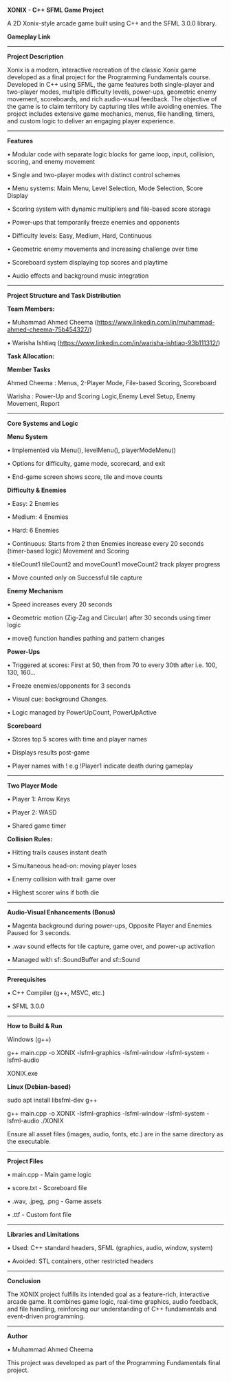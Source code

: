 **XONIX - C++ SFML Game Project**

A 2D Xonix-style arcade game built using C++ and the SFML 3.0.0 library.

**Gameplay Link**

________________________________________
**Project Description**

Xonix is a modern, interactive recreation of the classic Xonix game developed as a final project for the Programming Fundamentals course. Developed in C++ using SFML, the game features both single-player and two-player modes, multiple difficulty levels, power-ups, geometric enemy movement, scoreboards, and rich audio-visual feedback.
The objective of the game is to claim territory by capturing tiles while avoiding enemies. The project includes extensive game mechanics, menus, file handling, timers, and custom logic to deliver an engaging player experience.
________________________________________
**Features**

•	Modular code with separate logic blocks for game loop, input, collision, scoring, and enemy movement

•	Single and two-player modes with distinct control schemes

•	Menu systems: Main Menu, Level Selection, Mode Selection, Score Display

•	Scoring system with dynamic multipliers and file-based score storage

•	Power-ups that temporarily freeze enemies and opponents

•	Difficulty levels: Easy, Medium, Hard, Continuous

•	Geometric enemy movements and increasing challenge over time

•	Scoreboard system displaying top scores and playtime

•	Audio effects and background music integration

________________________________________
**Project Structure and Task Distribution**

**Team Members:**

•	Muhammad Ahmed Cheema (https://www.linkedin.com/in/muhammad-ahmed-cheema-75b454327/)

•	Warisha Ishtiaq (https://www.linkedin.com/in/warisha-ishtiaq-93b111312/)

**Task Allocation:**

**Member	Tasks**

Ahmed Cheema : Menus,  2-Player Mode, File-based Scoring, Scoreboard

Warisha :	Power-Up and Scoring Logic,Enemy Level Setup, Enemy Movement, Report
________________________________________
**Core Systems and Logic**

**Menu System**

•	Implemented via Menu(), levelMenu(), playerModeMenu()

•	Options for difficulty, game mode, scorecard, and exit

•	End-game screen shows score, tile and move counts

**Difficulty & Enemies**

•	Easy: 2 Enemies

•	Medium: 4 Enemies

•	Hard: 6 Enemies

•	Continuous: Starts from 2 then Enemies increase every 20 seconds (timer-based logic)
Movement and Scoring

•	tileCount1 tileCount2 and moveCount1 moveCount2 track player progress

•	Move counted only on Successful tile capture

**Enemy Mechanism**

•	Speed increases every 20 seconds

•	Geometric motion (Zig-Zag and Circular) after 30 seconds using timer logic

•	move() function handles pathing and pattern changes

**Power-Ups**

•	Triggered at scores: First at 50, then from 70 to every 30th after i.e. 100, 130, 160...

•	Freeze enemies/opponents for 3 seconds

•	Visual cue: background Changes.

•	Logic managed by PowerUpCount, PowerUpActive

**Scoreboard**

•	Stores top 5 scores with time and player names

•	Displays results post-game

•	Player names with ! e.g !Player1 indicate death during gameplay
________________________________________
**Two Player Mode**

•	Player 1: Arrow Keys

•	Player 2: WASD

•	Shared game timer

**Collision Rules:**

•	Hitting trails causes instant death

•	Simultaneous head-on: moving player loses

•	Enemy collision with trail: game over

•	Highest scorer wins if both die
________________________________________
**Audio-Visual Enhancements (Bonus)**

•	Magenta background during power-ups, Opposite Player and Enemies Paused for 3 seconds.

•	.wav sound effects for tile capture, game over, and power-up activation

•	Managed with sf::SoundBuffer and sf::Sound
________________________________________
**Prerequisites**

•	C++ Compiler (g++, MSVC, etc.)

•	SFML 3.0.0
________________________________________
**How to Build & Run**

Windows (g++)

g++ main.cpp -o XONIX -lsfml-graphics -lsfml-window -lsfml-system -lsfml-audio

XONIX.exe

**Linux (Debian-based)**

sudo apt install libsfml-dev g++

g++ main.cpp -o XONIX -lsfml-graphics -lsfml-window -lsfml-system -lsfml-audio
./XONIX

Ensure all asset files (images, audio, fonts, etc.) are in the same directory as the executable.
________________________________________
**Project Files**

•	main.cpp - Main game logic

•	score.txt - Scoreboard file

•	.wav, .jpeg, .png - Game assets

•	.ttf - Custom font file
________________________________________
**Libraries and Limitations**

•	Used: C++ standard headers, SFML (graphics, audio, window, system)

•	Avoided: STL containers, other restricted headers
________________________________________
**Conclusion**

The XONIX project fulfills its intended goal as a feature-rich, interactive arcade game. It combines game logic, real-time graphics, audio feedback, and file handling, reinforcing our understanding of C++ fundamentals and event-driven programming.
________________________________________
**Author**


•	Muhammad Ahmed Cheema

This project was developed as part of the Programming Fundamentals final project.

